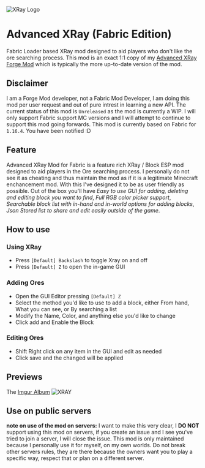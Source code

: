 ![XRay Logo](http://i.imgur.com/002LJvM.jpg)

# Advanced XRay (Fabric Edition)
Fabric Loader based XRay mod designed to aid players who don't like the ore searching process. This mod is an exact 1:1 copy of my [Advanced XRay Forge Mod](https://github.com/MichaelHillcox/XRay-Mod/) which is typically the more up-to-date version of the mod.

## Disclaimer
I am a Forge Mod developer, not a Fabric Mod Developer, I am doing this mod per user request and out of pure intrest in learning a new API. The current status of this mod is `Unreleased` as the mod is currently a WIP. I will only support Fabric support MC versions and I will attempt to continue to support this mod going forwards. This mod is currently based on Fabric for `1.16.4`. You have been notified :D

## Feature
Advanced XRay Mod for Fabric is a feature rich XRay / Block ESP mod designed to aid players in the Ore searching process. I personally do not see it as cheating and thus maintain the mod as if it is a legitimate Minecraft enchancement mod. With this I've designed it to be as user friendly as possible. Out of the box you'll have *Easy to use GUI for adding, deleting and editing block you want to find*, *Full RGB color picker support*, *Searchable block list with in-hand and in-world options for adding blocks*, *Json Stored list to share and edit easily outside of the game*.

## How to use

### Using XRay

- Press `[Default] Backslash` to toggle Xray on and off
- Press `[Default] Z` to open the in-game GUI

### Adding Ores

- Open the GUI Editor pressing `[Default] Z`
- Select the method you'd like to use to add a block, either From hand, What you can see, or By searching a list
- Modify the Name, Color, and anything else you'd like to change
- Click add and Enable the Block

### Editing Ores

- Shift Right click on any item in the GUI and edit as needed
- Click save and the changed will be applied

## Previews

The [Imgur Album](http://imgur.com/a/23dX5)
![XRAY](http://i.imgur.com/N3KOEaE.png)

## Use on public servers

**note on use of the mod on servers:** I want to make this very clear, I **DO NOT** support using this mod on servers, if you create an issue and I see you've tried to join a server, I will close the issue. This mod is only maintained because I personally use it for myself, on my own worlds. Do not break other servers rules, they are there because the owners want you to play a specific way, respect that or plan on a different server.
